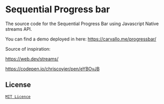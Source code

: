# Sequential Progress bar

The source code for the Sequential Progress Bar using Javascript Native streams API.

You can find a demo deployed in here: https://carvallo.me/progressbar/

Source of inspiration:

https://web.dev/streams/

https://codepen.io/chriscoyier/pen/eYBOvJB

## License

[`MIT Licence`](./LICENSE)